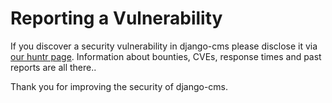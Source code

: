 # Reporting a Vulnerability

If you discover a security vulnerability in django-cms please disclose it via [our huntr page](https://huntr.dev/repos/django-cms/django-cms/). Information about bounties, CVEs, response times and past reports are all there..

Thank you for improving the security of django-cms.